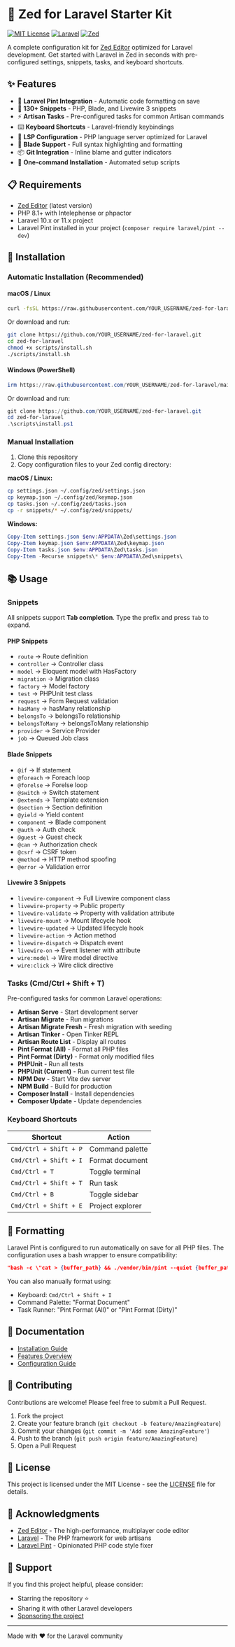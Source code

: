 # 🚀 Zed for Laravel Starter Kit

[![MIT License](https://img.shields.io/badge/License-MIT-green.svg)](https://choosealicense.com/licenses/mit/)
[![Laravel](https://img.shields.io/badge/Laravel-11.x-FF2D20?logo=laravel)](https://laravel.com)
[![Zed](https://img.shields.io/badge/Zed-Editor-blue)](https://zed.dev)

A complete configuration kit for [Zed Editor](https://zed.dev) optimized for Laravel development. Get started with Laravel in Zed in seconds with pre-configured settings, snippets, tasks, and keyboard shortcuts.

## ✨ Features

- 🎨 **Laravel Pint Integration** - Automatic code formatting on save
- 📝 **130+ Snippets** - PHP, Blade, and Livewire 3 snippets
- ⚡ **Artisan Tasks** - Pre-configured tasks for common Artisan commands
- ⌨️ **Keyboard Shortcuts** - Laravel-friendly keybindings
- 🔧 **LSP Configuration** - PHP language server optimized for Laravel
- 🎯 **Blade Support** - Full syntax highlighting and formatting
- 📦 **Git Integration** - Inline blame and gutter indicators
- 🚀 **One-command Installation** - Automated setup scripts

## 📋 Requirements

- [Zed Editor](https://zed.dev) (latest version)
- PHP 8.1+ with Intelephense or phpactor
- Laravel 10.x or 11.x project
- Laravel Pint installed in your project (`composer require laravel/pint --dev`)

## 🔧 Installation

### Automatic Installation (Recommended)

#### macOS / Linux
```bash
curl -fsSL https://raw.githubusercontent.com/YOUR_USERNAME/zed-for-laravel/main/scripts/install.sh | bash
```

Or download and run:
```bash
git clone https://github.com/YOUR_USERNAME/zed-for-laravel.git
cd zed-for-laravel
chmod +x scripts/install.sh
./scripts/install.sh
```

#### Windows (PowerShell)
```powershell
irm https://raw.githubusercontent.com/YOUR_USERNAME/zed-for-laravel/main/scripts/install.ps1 | iex
```

Or download and run:
```powershell
git clone https://github.com/YOUR_USERNAME/zed-for-laravel.git
cd zed-for-laravel
.\scripts\install.ps1
```

### Manual Installation

1. Clone this repository
2. Copy configuration files to your Zed config directory:

**macOS / Linux:**
```bash
cp settings.json ~/.config/zed/settings.json
cp keymap.json ~/.config/zed/keymap.json
cp tasks.json ~/.config/zed/tasks.json
cp -r snippets/* ~/.config/zed/snippets/
```

**Windows:**
```powershell
Copy-Item settings.json $env:APPDATA\Zed\settings.json
Copy-Item keymap.json $env:APPDATA\Zed\keymap.json
Copy-Item tasks.json $env:APPDATA\Zed\tasks.json
Copy-Item -Recurse snippets\* $env:APPDATA\Zed\snippets\
```

## 📚 Usage

### Snippets

All snippets support **Tab completion**. Type the prefix and press `Tab` to expand.

#### PHP Snippets
- `route` → Route definition
- `controller` → Controller class
- `model` → Eloquent model with HasFactory
- `migration` → Migration class
- `factory` → Model factory
- `test` → PHPUnit test class
- `request` → Form Request validation
- `hasMany` → hasMany relationship
- `belongsTo` → belongsTo relationship
- `belongsToMany` → belongsToMany relationship
- `provider` → Service Provider
- `job` → Queued Job class

#### Blade Snippets
- `@if` → If statement
- `@foreach` → Foreach loop
- `@forelse` → Forelse loop
- `@switch` → Switch statement
- `@extends` → Template extension
- `@section` → Section definition
- `@yield` → Yield content
- `component` → Blade component
- `@auth` → Auth check
- `@guest` → Guest check
- `@can` → Authorization check
- `@csrf` → CSRF token
- `@method` → HTTP method spoofing
- `@error` → Validation error

#### Livewire 3 Snippets
- `livewire-component` → Full Livewire component class
- `livewire-property` → Public property
- `livewire-validate` → Property with validation attribute
- `livewire-mount` → Mount lifecycle hook
- `livewire-updated` → Updated lifecycle hook
- `livewire-action` → Action method
- `livewire-dispatch` → Dispatch event
- `livewire-on` → Event listener with attribute
- `wire:model` → Wire model directive
- `wire:click` → Wire click directive

### Tasks (Cmd/Ctrl + Shift + T)

Pre-configured tasks for common Laravel operations:

- **Artisan Serve** - Start development server
- **Artisan Migrate** - Run migrations
- **Artisan Migrate Fresh** - Fresh migration with seeding
- **Artisan Tinker** - Open Tinker REPL
- **Artisan Route List** - Display all routes
- **Pint Format (All)** - Format all PHP files
- **Pint Format (Dirty)** - Format only modified files
- **PHPUnit** - Run all tests
- **PHPUnit (Current)** - Run current test file
- **NPM Dev** - Start Vite dev server
- **NPM Build** - Build for production
- **Composer Install** - Install dependencies
- **Composer Update** - Update dependencies

### Keyboard Shortcuts

| Shortcut | Action |
|----------|--------|
| `Cmd/Ctrl + Shift + P` | Command palette |
| `Cmd/Ctrl + Shift + I` | Format document |
| `Cmd/Ctrl + T` | Toggle terminal |
| `Cmd/Ctrl + Shift + T` | Run task |
| `Cmd/Ctrl + B` | Toggle sidebar |
| `Cmd/Ctrl + Shift + E` | Project explorer |

## 🎨 Formatting

Laravel Pint is configured to run automatically on save for all PHP files. The configuration uses a bash wrapper to ensure compatibility:

```json
"bash -c \"cat > {buffer_path} && ./vendor/bin/pint --quiet {buffer_path} && cat {buffer_path}\""
```

You can also manually format using:
- Keyboard: `Cmd/Ctrl + Shift + I`
- Command Palette: "Format Document"
- Task Runner: "Pint Format (All)" or "Pint Format (Dirty)"

## 📖 Documentation

- [Installation Guide](docs/installation.md)
- [Features Overview](docs/features.md)
- [Configuration Guide](docs/configuration.md)

## 🤝 Contributing

Contributions are welcome! Please feel free to submit a Pull Request.

1. Fork the project
2. Create your feature branch (`git checkout -b feature/AmazingFeature`)
3. Commit your changes (`git commit -m 'Add some AmazingFeature'`)
4. Push to the branch (`git push origin feature/AmazingFeature`)
5. Open a Pull Request

## 📝 License

This project is licensed under the MIT License - see the [LICENSE](LICENSE) file for details.

## 🙏 Acknowledgments

- [Zed Editor](https://zed.dev) - The high-performance, multiplayer code editor
- [Laravel](https://laravel.com) - The PHP framework for web artisans
- [Laravel Pint](https://laravel.com/docs/pint) - Opinionated PHP code style fixer

## 💖 Support

If you find this project helpful, please consider:
- Starring the repository ⭐
- Sharing it with other Laravel developers
- [Sponsoring the project](https://github.com/sponsors/YOUR_USERNAME)

---

Made with ❤️ for the Laravel community
